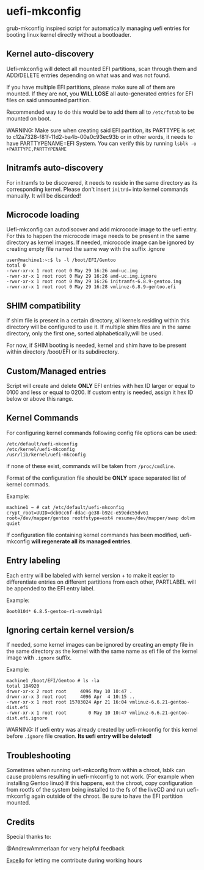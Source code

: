 # uefi-mkconfig
grub-mkconfig inspired script for automatically managing uefi entries for booting linux kernel directly without a bootloader.

## Kernel auto-discovery

Uefi-mkconfig will detect all mounted EFI partitions, scan through them and ADD/DELETE entries depending on what was and was not found.

If you have multiple EFI partitions, please make sure all of them are mounted. If they are not, you **WILL LOSE** all auto-generated entries
for EFI files on said unmounted partition.

Recommended way to do this would be to add them all to `/etc/fstab` to be mounted on boot.

WARNING: Make sure when creating said EFI partition, its PARTTYPE is set to c12a7328-f81f-11d2-ba4b-00a0c93ec93b or in other words, it needs to have PARTTYPENAME=EFI System. You can verify this by running `lsblk -o +PARTTYPE,PARTTYPENAME`

## Initramfs auto-discovery

For initramfs to be discovered, it needs to reside in the same directory as its corresponding kernel.
Please don't insert `initrd=` into kernel commands manually. It will be discarded!

## Microcode loading

Uefi-mkconfig can autodiscover and add microcode image to the uefi entry.
For this to happen the microcode image needs to be present in the same directory as kernel images.
If needed, microcode image can be ignored by creating empty file named the same way with the suffix .ignore 

```
user@machine1:~:$ ls -l /boot/EFI/Gentoo
total 0
-rwxr-xr-x 1 root root 0 May 29 16:26 amd-uc.img
-rwxr-xr-x 1 root root 0 May 29 16:26 amd-uc.img.ignore
-rwxr-xr-x 1 root root 0 May 29 16:26 initramfs-6.8.9-gentoo.img
-rwxr-xr-x 1 root root 0 May 29 16:28 vmlinuz-6.8.9-gentoo.efi
```

## SHIM compatibility

If shim file is present in a certain directory, all kernels residing within this directory will be configured to use it.
If multiple shim files are in the same directory, only the first one, sorted alphabetically,will be used.

For now, if SHIM booting is needed, kernel and shim have to be present within directory /boot/EFI or its subdirectory.

## Custom/Managed entries

Script will create and delete **ONLY** EFI entries with hex ID larger or equal to 0100 and less or equal to 0200.
If custom entry is needed, assign it hex ID below or above this range.

## Kernel Commands

For configuring kernel commands following config file options can be used:

```
/etc/default/uefi-mkconfig
/etc/kernel/uefi-mkconfig
/usr/lib/kernel/uefi-mkconfig
```

if none of these exist, commands will be taken from `/proc/cmdline`.

Format of the configuration file should be **ONLY** space separated list of kernel commads.

Example:

```
machine1 ~ # cat /etc/default/uefi-mkconfig
crypt_root=UUID=dcb0cc6f-ddac-ge38-b92c-e59edc55dv61 root=/dev/mapper/gentoo rootfstype=ext4 resume=/dev/mapper/swap dolvm quiet
```

If configuration file containing kernel commands has been modified, uefi-mkconfig **will regenerate all its managed entries**.

## Entry labeling

Each entry will be labeled with kernel version + to make it easier to differentiate entries 
on different partitions from each other, PARTLABEL will be appended to the EFI entry label.

Example:

```
Boot0104* 6.8.5-gentoo-r1-nvme0n1p1
```

## Ignoring certain kernel version/s

If needed, some kernel images can be ignored by creating an empty file in the same directory as the kernel with the same name
as efi file of the kernel image with `.ignore` suffix.

Example:

```
machine1 /boot/EFI/Gentoo # ls -la
total 184920
drwxr-xr-x 2 root root     4096 May 10 10:47 .
drwxr-xr-x 3 root root     4096 Apr  4 10:15 ..
-rwxr-xr-x 1 root root 15703024 Apr 21 16:04 vmlinuz-6.6.21-gentoo-dist.efi
-rwxr-xr-x 1 root root        0 May 10 10:47 vmlinuz-6.6.21-gentoo-dist.efi.ignore
```

WARNING: If uefi entry was already created by uefi-mkconfig for this kernel before `.ignore` file creation. **Its uefi entry will be deleted!**

## Troubleshooting

Sometimes when running uefi-mkconfig from within a chroot, lsblk can cause problems resulting in uefi-mkconfig to not work. (For example when installing Gentoo linux) 
If this happens, exit the chroot, copy configuration from rootfs of the system being installed to the fs of the liveCD and run uefi-mkconfig again outside of the chroot. Be sure to have the EFI partition mounted.

## Credits
Special thanks to:

@AndrewAmmerlaan for very helpful feedback

[Excello](https://www.excello.cz/en/) for letting me contribute during working hours
